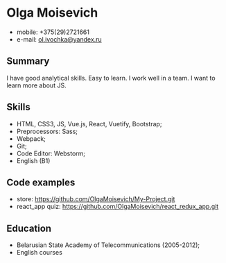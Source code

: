 # Olga Moisevich

- mobile: +375(29)2721661
- e-mail: ol.ivochka@yandex.ru

## Summary ##

I have good analytical skills. Easy to learn. I work well in a team. I want to learn more about JS.

## Skills ##

* HTML, CSS3, JS, Vue.js, React, Vuetify, Bootstrap;
* Preprocessors: Sass;
* Webpack;
* Git;
* Code Editor: Webstorm;
* English (B1)

## Code examples ##

- store: https://github.com/OlgaMoisevich/My-Project.git
- react_app quiz: https://github.com/OlgaMoisevich/react_redux_app.git

## Education ##

* Belarusian State Academy of Telecommunications (2005-2012);
* English courses
